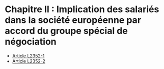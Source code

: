 # Chapitre II : Implication des salariés dans la société européenne par accord du groupe spécial de négociation

* [Article L2352-1](./LEGIARTI000006902212.md)
* [Article L2352-2](./LEGIARTI000006902213.md)
